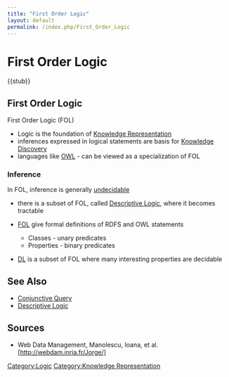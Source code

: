 ```yaml
---
title: "First Order Logic"
layout: default
permalink: /index.php/First_Order_Logic
---
```


# First Order Logic

{{stub}}

## First Order Logic
First Order Logic (FOL)
- Logic is the foundation of [Knowledge Representation](Knowledge_Representation)
- inferences expressed in logical statements are basis for [Knowledge Discovery](Knowledge_Discovery)
- languages like [OWL](OWL) - can be viewed as a specialization of FOL


### Inference
In FOL, inference is generally [undecidable](Decidability)
- there is a subset of FOL, called [Descriptive Logic](Descriptive_Logic), where it becomes tractable

- [FOL](First_Order_Logic) give formal definitions of RDFS and OWL statements 
  - Classes - unary predicates
  - Properties - binary predicates
- [DL](Descriptive_Logic) is a subset of FOL where many interesting properties are decidable 



## See Also
- [Conjunctive Query](Conjunctive_Query)
- [Descriptive Logic](Descriptive_Logic)

## Sources
- Web Data Management, Manolescu, Ioana, et al. [http://webdam.inria.fr/Jorge/]

[Category:Logic](Category_Logic)
[Category:Knowledge Representation](Category_Knowledge_Representation)